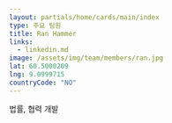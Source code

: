 ```yaml
---
layout: partials/home/cards/main/index
type: 주요 팀원
title: Ran Hammer
links:
  - linkedin.md
image: /assets/img/team/members/ran.jpg
lat: 60.5000209
lng: 9.0999715
countryCode: "NO"
---
```


법률, 협력 개발
